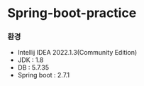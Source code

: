 # Spring-boot-practice
### 환경
- Intellij IDEA 2022.1.3(Community Edition)
- JDK : 1.8
- DB : 5.7.35
- Spring boot : 2.7.1
